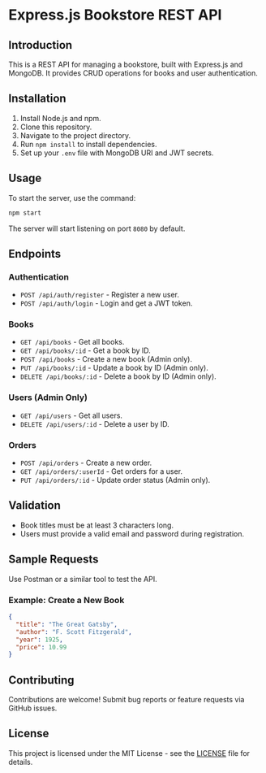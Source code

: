 # Express.js Bookstore REST API

## Introduction
This is a REST API for managing a bookstore, built with Express.js and MongoDB. It provides CRUD operations for books and user authentication.

## Installation
1. Install Node.js and npm.
2. Clone this repository.
3. Navigate to the project directory.
4. Run `npm install` to install dependencies.
5. Set up your `.env` file with MongoDB URI and JWT secrets.

## Usage
To start the server, use the command:
```sh
npm start
```
The server will start listening on port `8080` by default.

## Endpoints
### Authentication
- `POST /api/auth/register` - Register a new user.
- `POST /api/auth/login` - Login and get a JWT token.

### Books
- `GET /api/books` - Get all books.
- `GET /api/books/:id` - Get a book by ID.
- `POST /api/books` - Create a new book (Admin only).
- `PUT /api/books/:id` - Update a book by ID (Admin only).
- `DELETE /api/books/:id` - Delete a book by ID (Admin only).

### Users (Admin Only)
- `GET /api/users` - Get all users.
- `DELETE /api/users/:id` - Delete a user by ID.

### Orders
- `POST /api/orders` - Create a new order.
- `GET /api/orders/:userId` - Get orders for a user.
- `PUT /api/orders/:id` - Update order status (Admin only).

## Validation
- Book titles must be at least 3 characters long.
- Users must provide a valid email and password during registration.

## Sample Requests
Use Postman or a similar tool to test the API.

### Example: Create a New Book
```json
{
  "title": "The Great Gatsby",
  "author": "F. Scott Fitzgerald",
  "year": 1925,
  "price": 10.99
}
```

## Contributing
Contributions are welcome! Submit bug reports or feature requests via GitHub issues.

## License
This project is licensed under the MIT License - see the [LICENSE](LICENSE) file for details.